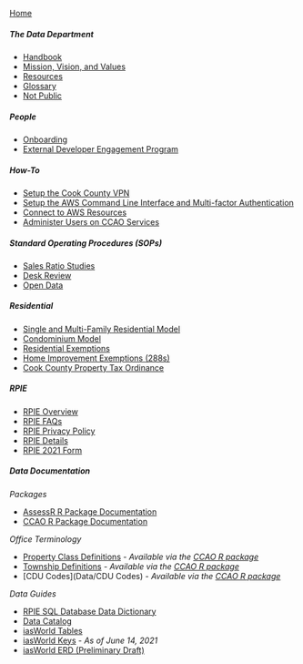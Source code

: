 [Home](Home)

##### The Data Department

* [Handbook](Handbook/Handbook)
* [Mission, Vision, and Values](Handbook/Mission-Vision-Values)
* [Resources](Handbook/Resources)
* [Glossary](Handbook/Glossary)
* [Not Public](Handbook/Not-Public)

##### People

* [Onboarding](People/Onboarding)
* [External Developer Engagement Program](People/Contributing)

##### How-To

* [Setup the Cook County VPN](How-To/Setup-the-Cook-County-VPN)
* [Setup the AWS Command Line Interface and Multi-factor Authentication](How-To/Setup-the-AWS-Command-Line-Interface-and-Multi-factor-Authentication)
* [Connect to AWS Resources](How-To/Connect-to-AWS-Resources)
* [Administer Users on CCAO Services](How-To/Administer-Users-on-CCAO-Services)

##### Standard Operating Procedures (SOPs)

* [Sales Ratio Studies](SOPs/Sales-Ratio-Studies)
* [Desk Review](SOPs/Desk-Review)
* [Open Data](SOPs/Open-Data)

##### Residential

* [Single and Multi-Family Residential Model](https://gitlab.com/ccao-data-science---modeling/models/ccao_res_avm)
* [Condominium Model](https://gitlab.com/ccao-data-science---modeling/models/ccao_condo_avm)
* [Residential Exemptions](Residential/Residential-Exemptions)
* [Home Improvement Exemptions (288s)](Residential/Home-Improvement-Exemptions)
* [Cook County Property Tax Ordinance](https://library.municode.com/il/cook_county/codes/code_of_ordinances?nodeId=PTIGEOR_CH74TA_ARTIIREPRTA)

##### RPIE

* [RPIE Overview](RPIE/Overview)
* [RPIE FAQs](RPIE/FAQs)
* [RPIE Privacy Policy](RPIE/Privacy-Policy)
* [RPIE Details](RPIE/What-To-Expect)
* [RPIE 2021 Form](RPIE/RPIE2021)

##### Data Documentation

*Packages*

* [AssessR R Package Documentation](https://ccao-data-science---modeling.gitlab.io/packages/assessr/reference/)
* [CCAO R Package Documentation](https://ccao-data-science---modeling.gitlab.io/packages/ccao/reference/)

*Office Terminology*

* [Property Class Definitions](Data/Class-Definitions.pdf) - *Available via the [CCAO R package](https://gitlab.com/ccao-data-science---modeling/packages/ccao)*
* [Township Definitions](Data/Townships) - *Available via the [CCAO R package](https://gitlab.com/ccao-data-science---modeling/packages/ccao)*
* [CDU Codes](Data/CDU Codes) - *Available via the [CCAO R package](https://gitlab.com/ccao-data-science---modeling/packages/ccao)*

*Data Guides*

* [RPIE SQL Database Data Dictionary](RPIE/rpie-data-dictionary.xlsx)
* [Data Catalog](Data/Data-Catalog.xlsx)
* [iasWorld Tables](Data/iasWorld-Tables.xlsx)
* [iasWorld Keys](Data/iasWorld-PK-FK-2021-06-14.xlsx) - *As of June 14, 2021*
* [iasWorld ERD (Preliminary Draft)](Data/iasWorld-ERD.pdf)
